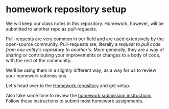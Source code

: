 # homework repository setup

We will keep our class notes in this repository.  Homework, however, will be submitted to another repo as *pull-requests*.

Pull-requests are very common in our field and are used extensively by the open-source community.  Pull-requests are, literally a *request to pull code from one entity's repository to another's*.  More generally, they are a way of sharing or contributing your improvements or changes to a body of code, with the rest of the community.

We'll be using them in a slightly different way; as a way for us to review your homework submissions.  

Let's head over to the [Homework repository](https://github.com/sf-wdi-25/homework) and get setup.

Also take some time to review the [homework submission instructions](/how-tos/homework-submission.md).  Follow these instructions to submit most homework assignments.

